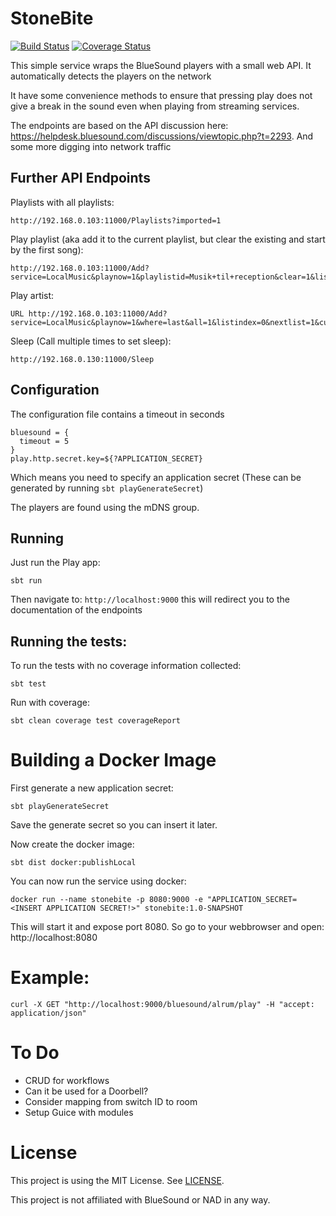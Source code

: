 # StoneBite
[![Build Status](https://semaphoreci.com/api/v1/puppetmasterdk/stonebite/branches/master/badge.svg)](https://semaphoreci.com/puppetmasterdk/stonebite)
[![Coverage Status](https://coveralls.io/repos/github/PuppetmasterDK/stonebite/badge.svg?branch=master)](https://coveralls.io/github/PuppetmasterDK/stonebite?branch=master)


This simple service wraps the BlueSound players with a small web API. It automatically detects the players on the network

It have some convenience methods to ensure that pressing play does not give a break in the sound even when playing from streaming services.

The endpoints are based on the API discussion here: https://helpdesk.bluesound.com/discussions/viewtopic.php?t=2293.
And some more digging into network traffic

## Further API Endpoints
Playlists with all playlists:
```
http://192.168.0.103:11000/Playlists?imported=1
```

Play playlist (aka add it to the current playlist, but clear the existing and start by the first song):
```
http://192.168.0.103:11000/Add?service=LocalMusic&playnow=1&playlistid=Musik+til+reception&clear=1&listindex=0&playlist=Musik+til+reception
``` 

Play artist:
```
URL	http://192.168.0.103:11000/Add?service=LocalMusic&playnow=1&where=last&all=1&listindex=0&nextlist=1&cursor=last&artist=Adele
```

Sleep (Call multiple times to set sleep):
```
http://192.168.0.130:11000/Sleep
```

## Configuration
The configuration file contains a timeout in seconds
```
bluesound = {
  timeout = 5
}
play.http.secret.key=${?APPLICATION_SECRET}
```
Which means you need to specify an application secret (These can be generated by running `sbt playGenerateSecret`)


The players are found using the mDNS group.

## Running
Just run the Play app:
```
sbt run
```

Then navigate to: ```http://localhost:9000``` this will redirect you to the documentation of the endpoints

## Running the tests:
To run the tests with no coverage information collected:
```
sbt test
```
Run with coverage:
```
sbt clean coverage test coverageReport
```


# Building a Docker Image
First generate a new application secret:
```
sbt playGenerateSecret
```
Save the generate secret so you can insert it later.

Now create the docker image:
```
sbt dist docker:publishLocal
```
You can now run the service using docker:
```
docker run --name stonebite -p 8080:9000 -e "APPLICATION_SECRET=<INSERT APPLICATION SECRET!>" stonebite:1.0-SNAPSHOT
```
This will start it and expose port 8080. So go to your webbrowser and open: http://localhost:8080


# Example:
```
curl -X GET "http://localhost:9000/bluesound/alrum/play" -H "accept: application/json"
```

# To Do
* CRUD for workflows
* Can it be used for a Doorbell?
* Consider mapping from switch ID to room
* Setup Guice with modules

# License
This project is using the MIT License. See [LICENSE](LICENSE).

This project is not affiliated with BlueSound or NAD in any way.

